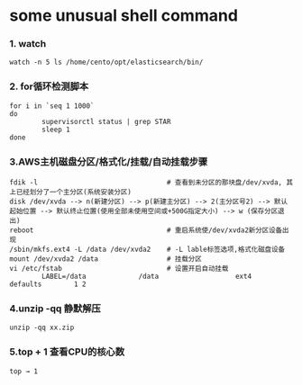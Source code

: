 # some unusual shell command

### 1. watch 
```
watch -n 5 ls /home/cento/opt/elasticsearch/bin/
```

### 2. for循环检测脚本
```
for i in `seq 1 1000`
do
        supervisorctl status | grep STAR
        sleep 1
done
```

### 3.AWS主机磁盘分区/格式化/挂载/自动挂载步骤
```
fdik -l                                # 查看到未分区的那块盘/dev/xvda, 其上已经划分了一个主分区(系统安装分区)
disk /dev/xvda --> n(新建分区) --> p(新建主分区) --> 2(主分区号2) --> 默认起始位置 --> 默认终止位置(使用全部未使用空间或+500G指定大小) --> w (保存分区退出)
reboot                                 # 重启系统使/dev/xvda2新分区设备出现
/sbin/mkfs.ext4 -L /data /dev/xvda2    # -L lable标签选项,格式化磁盘设备
mount /dev/xvda2 /data                 # 挂载分区
vi /etc/fstab                          # 设置开启自动挂载
        LABEL=/data             /data                   ext4    defaults        1 2

```

### 4.unzip -qq 静默解压
```
unzip -qq xx.zip
```

### 5.top + 1 查看CPU的核心数
```
top → 1
```
